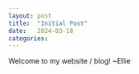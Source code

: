 ```yaml
---
layout: post
title:  "Initial Post"
date:   2024-03-18
categories: 
---
```


Welcome to my website / blog!
~Ellie

